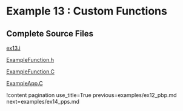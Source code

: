 # Example 13 : Custom Functions



## Complete Source Files

[ex13.i](https://github.com/idaholab/moose/blob/devel/examples/ex13_functions/ex13.i)

[ExampleFunction.h](https://github.com/idaholab/moose/blob/devel/examples/ex13_functions/include/functions/ExampleFunction.h)

[ExampleFunction.C](https://github.com/idaholab/moose/blob/devel/examples/ex13_functions/src/functions/ExampleFunction.C)

[ExampleApp.C](https://github.com/idaholab/moose/blob/devel/examples/ex13_functions/src/base/ExampleApp.C)

!content pagination use_title=True
                    previous=examples/ex12_pbp.md
                    next=examples/ex14_pps.md
